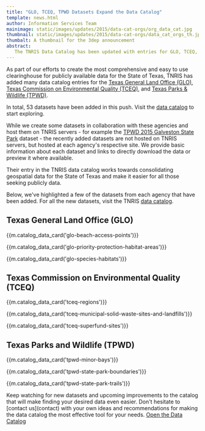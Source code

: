 ```yaml
---
title: "GLO, TCEQ, TPWD Datasets Expand the Data Catalog"
template: news.html
author: Information Services Team
mainimage: static/images/updates/2015/data-cat-orgs/org_data_cat.jpg
thumbnail: static/images/updates/2015/data-cat-orgs/data_cat_orgs_th.jpg
thumbalt: A thumbnail for the 3dep announcement
abstract:
   The TNRIS Data Catalog has been updated with entries for GLO, TCEQ, and TPWD datasets.
---
```

As part of our efforts to create the most comprehensive and easy to use clearinghouse for publicly available data for the State of Texas, TNRIS has added many data catalog entries for the [Texas General Land Office (GLO)](http://www.glo.texas.gov), [Texas Commission on Environmental Quality (TCEQ)](http://www.tceq.state.tx.us), and [Texas Parks & Wildlife (TPWD)](http://tpwd.texas.gov).

In total, 53 datasets have been added in this push. Visit the [data catalog](data-catalog) to start exploring.

While we create some datasets in collaboration with these agencies and host them on TNRIS servers - for example the [TPWD 2015 Galveston State Park](data-catalog/entry/tpwd-2015-galveston-state-park) dataset - the recently added datasets are not hosted on TNRIS servers, but hosted at each agency's respective site. We provide basic information about each dataset and links to directly download the data or preview it where available.

Their entry in the TNRIS data catalog works towards consolidating geospatial data for the State of Texas and make it easier for all those seeking publicly data.

Below, we've highlighted a few of the datasets from each agency that have been added. For all the new datasets, visit the TNRIS [data catalog](data-catalog).

## Texas General Land Office (GLO)
{{m.catalog_data_card('glo-beach-access-points')}}

{{m.catalog_data_card('glo-priority-protection-habitat-areas')}}

{{m.catalog_data_card('glo-species-habitats')}}

## Texas Commission on Environmental Quality (TCEQ)

{{m.catalog_data_card('tceq-regions')}}

{{m.catalog_data_card('tceq-municipal-solid-waste-sites-and-landfills')}}

{{m.catalog_data_card('tceq-superfund-sites')}}

## Texas Parks and Wildlife (TPWD)

{{m.catalog_data_card('tpwd-minor-bays')}}

{{m.catalog_data_card('tpwd-state-park-boundaries')}}

{{m.catalog_data_card('tpwd-state-park-trails')}}

<p class="lead">Keep watching for new datasets and upcoming improvements to the catalog that will make finding your desired data even easier. Don't hesitate to [contact us](contact) with your own ideas and recommendations for making the data catalog the most effective tool for your needs.</a>
<a class="btn btn-danger btn-lg" href="{{m.link('data-catalog')}}">Open the Data Catalog</a>




